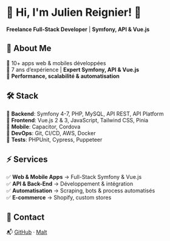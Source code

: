 # 👋 Hi, I'm Julien Reignier! 🚀  

**Freelance Full-Stack Developer** | **Symfony, API & Vue.js**  

## 🚀 About Me  
🔹 10+ apps web & mobiles développées  
🔹 7 ans d’expérience | **Expert Symfony, API & Vue.js**  
🔹 **Performance, scalabilité & automatisation**  

## 🛠️ Stack  

🔹 **Backend**: Symfony 4-7, PHP, MySQL, API REST, API Platform  
🔹 **Frontend**: Vue.js 2 & 3, JavaScript, Tailwind CSS, Pinia  
🔹 **Mobile**: Capacitor, Cordova  
🔹 **DevOps**: Git, CI/CD, AWS, Docker  
🔹 **Tests**: PHPUnit, Cypress, Puppeteer  

## ⚡ Services  

✅ **Web & Mobile Apps** → Full-Stack Symfony & Vue.js  
✅ **API & Back-End** → Développement & intégration  
✅ **Automatisation** → Scraping, bots & process automatisés  
✅ **E-commerce** → Shopify, custom stores  

## 📩 Contact  

📬 [GitHub](https://github.com/juuulienr) · [Malt](https://www.malt.fr/profile/julienreignier)  
